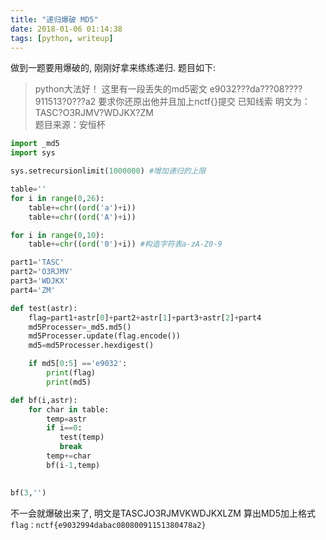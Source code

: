```yaml
---
title: "递归爆破 MD5"
date: 2018-01-06 01:14:38
tags: [python, writeup]
---
```


做到一题要用爆破的, 刚刚好拿来练练递归. 题目如下:

> python大法好！ 这里有一段丢失的md5密文 e9032???da???08????911513?0???a2 要求你还原出他并且加上nctf{}提交 已知线索 明文为： TASC?O3RJMV?WDJKX?ZM   
题目来源：安恒杯

<!-- more -->

```python
import _md5
import sys

sys.setrecursionlimit(1000000) #增加递归的上限

table=''
for i in range(0,26):
    table+=chr((ord('a')+i))
    table+=chr((ord('A')+i))

for i in range(0,10):
    table+=chr((ord('0')+i)) #构造字符表a-zA-Z0-9

part1='TASC'
part2='O3RJMV'
part3='WDJKX'
part4='ZM'

def test(astr):
    flag=part1+astr[0]+part2+astr[1]+part3+astr[2]+part4
    md5Processer=_md5.md5()
    md5Processer.update(flag.encode())
    md5=md5Processer.hexdigest()

    if md5[0:5] =='e9032':
        print(flag)
        print(md5)

def bf(i,astr): 
    for char in table:    
        temp=astr 
        if i==0:
           test(temp)        
           break     
        temp+=char
        bf(i-1,temp)

       
bf(3,'')
```

不一会就爆破出来了, 明文是TASCJO3RJMVKWDJKXLZM 算出MD5加上格式 `flag：nctf{e9032994dabac08080091151380478a2}`